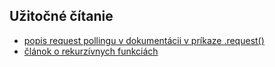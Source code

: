 ## Užitočné čítanie
* [popis request pollingu v dokumentácii v príkaze .request()](https://docs.cypress.io/api/commands/request.html#Request-Polling)
* [článok o rekurzívnych funkciách](https://dev.to/joemano/recursion-is-actually-easy-1ho6)